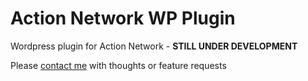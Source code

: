# Action Network WP Plugin

Wordpress plugin for Action Network - __STILL UNDER DEVELOPMENT__

Please [contact me](http://jonathankissam.com/about) with thoughts or feature requests
